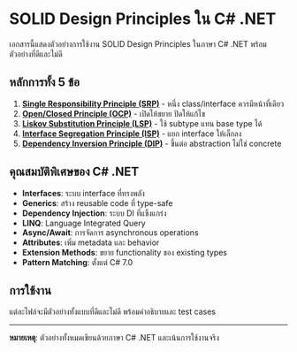 # SOLID Design Principles ใน C# .NET

เอกสารนี้แสดงตัวอย่างการใช้งาน SOLID Design Principles ในภาษา C# .NET พร้อมตัวอย่างที่ดีและไม่ดี

## หลักการทั้ง 5 ข้อ

1. **[Single Responsibility Principle (SRP)](./01-single-responsibility-principle.md)** - หนึ่ง class/interface ควรมีหน้าที่เดียว
2. **[Open/Closed Principle (OCP)](./02-open-closed-principle.md)** - เปิดให้ขยาย ปิดให้แก้ไข
3. **[Liskov Substitution Principle (LSP)](./03-liskov-substitution-principle.md)** - ใช้ subtype แทน base type ได้
4. **[Interface Segregation Principle (ISP)](./04-interface-segregation-principle.md)** - แยก interface ให้เล็กลง
5. **[Dependency Inversion Principle (DIP)](./05-dependency-inversion-principle.md)** - ขึ้นต่อ abstraction ไม่ใช่ concrete

## คุณสมบัติพิเศษของ C# .NET

- **Interfaces**: ระบบ interface ที่ทรงพลัง
- **Generics**: สร้าง reusable code ที่ type-safe
- **Dependency Injection**: ระบบ DI ที่แข็งแกร่ง
- **LINQ**: Language Integrated Query
- **Async/Await**: การจัดการ asynchronous operations
- **Attributes**: เพิ่ม metadata และ behavior
- **Extension Methods**: ขยาย functionality ของ existing types
- **Pattern Matching**: ตั้งแต่ C# 7.0

## การใช้งาน

แต่ละไฟล์จะมีตัวอย่างทั้งแบบที่ดีและไม่ดี พร้อมคำอธิบายและ test cases

---

**หมายเหตุ**: ตัวอย่างทั้งหมดเขียนด้วยภาษา C# .NET และเน้นการใช้งานจริง 